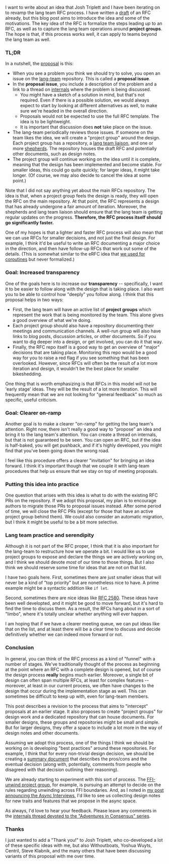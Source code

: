 I want to write about an idea that Josh Triplett and I have been
iterating on to revamp the lang team RFC process. I have written a
[draft] of an RFC already, but this blog post aims to introduce the
idea and some of the motivations. The key idea of the RFC is formalize
the steps leading *up* to an RFC, as well as to capture the lang team
operations around **project groups**. The hope is that, if this
process works well, it can apply to teams beyond the lang team as
well.

[draft]: https://github.com/nikomatsakis/project-staged-rfcs/blob/master/rfcs/0001-shepherded-rfcs.md

### TL;DR

In a nutshell, the [proposal][draft] is this:

* When you see a problem you think we should try to solve, you open an
  issue on the [lang-team] repository. This is called a **proposal issue**.
* In the **proposal issue**, you include a description of the problem
  and a link to a thread on [internals] where the problem is being
  discussed.
    * You might have a sketch of a solution in mind, but that's not
      required. Even if there is a possible solution, we would always
      expect to start by looking at different alternatives as well, to
      make sure we're headed in the overall direction.
    * Proposals would not be expected to use the full RFC
      template. The idea is to be lightweight.
    * It is important that discussion does **not** take place on the issue.
* The lang-team periodically reviews those issues. If someone on the
  team likes the idea, we will create a "project group" around the
  design. Each project group has a repository, a [lang team liaison], and
  one or more [shepherds][sh]. The repository houses the draft RFC and
  potentially other documents, such as design notes.
* The project group will continue working on the idea until it is
  complete, meaning that the design has been implemented and become
  stable. For smaller ideas, this could go quite quickly; for larger
  ideas, it might take longer. (Of course, we may also decide to
  cancel the idea at some point.)

[sh]: https://github.com/nikomatsakis/project-staged-rfcs/blob/master/rfcs/0001-shepherded-rfcs.md#shepherds
[lang team liaison]: https://github.com/nikomatsakis/project-staged-rfcs/blob/master/rfcs/0001-shepherded-rfcs.md#lang-team-liason
[lang-team]: https://github.com/rust-lang/lang-team/
[internals]: https://internals.rust-lang.org/

Note that I did not say anything yet about the main RFCs repository.
The idea is that, when a project group feels the design is ready, they
will open the RFC on the main repository. At that point, the RFC
represents a design that has already undergone a fair amount of
iteration. Moreover, the shepherds and lang team liaison should ensure
that the lang team is getting regular updates on the
progress. **Therefore, the RFC process itself should go significantly
faster.**

One of my hopes is that a lighter and faster RFC process will also
mean that we can use RFCs for smaller decisions, and not just the
final design. For example, I think it'd be useful to write an RFC
documenting a major choice in the direction, and then have follow-up
RFCs that work out some of the details. (This is somewhat similar to
the eRFC idea that [we used for coroutines][2033] but never
formalized.)

[2033]: https://github.com/rust-lang/rfcs/blob/master/text/2033-experimental-coroutines.md

### Goal: Increased transparency

One of the goals here is to increase our **transparency** --
specifically, I want it to be easier to follow along with the design
that is taking place. I also want you to be able to control how
"deeply" you follow along. I think that this proposal helps in two
ways:

* First, the lang team will have an active list of **project groups**
  which represent the work that is being monitored by the team. This alone
  gives a good overview of what we're doing.
* Each project group should also have a repository documenting their
  meetings and communication channels. A well-run group will also have
  links to blog posts, discussion articles, or other documents. So if
  you want to dig deeper into a design, or get involved, you can do it
  that way.
* Finally, the RFC repo itself is a good way to get an overview of
  "major" decisions that are taking place. Monitoring this repo would
  be a good way for you to raise a red flag if you see something that
  has been overlooked. However, since RFCs will often be the result
  of a lot more iteration and design, it wouldn't be the best place
  for smaller bikeshedding.

One thing that is worth emphasizing is that RFCs in this model will
not be 'early stage' ideas. They will be the result of a lot more
iteration. This will frequently mean that we are not looking for
"general feedback" so much as specific, useful criticism.

### Goal: Clearer on-ramp

Another goal is to make a clearer "on-ramp" for getting the lang
team's attention. Right now, there isn't really a good way to
"propose" an idea and bring it to the lang team's attention. You can
create a thread on internals, but that is not guaranteed to be
seen. You can open an RFC, but if the idea is half-baked, you will get
pushback, and if it's highly developed, you might find that you've
been going down the wrong road.

I feel like this procedure offers a clearer "invitation" for bringing
an idea forward. I think it's important though that we couple it with
lang-team procedures that help us ensure that we stay on top of
meeting proposals.

### Putting this idea into practice

One question that arises with this idea is what to do with the
existing RFC PRs on the repository. If we adopt this proposal, my plan
is to encourage authors to migrate those PRs to proposal issues
instead. After some period of time, we will close the RFC PRs (except
for those that have an active project group behind them). We could
also consider an automatic migration, but I think it might be useful
to be a bit more selective.

### Lang team practice and serendipity

Although it is not part of the RFC proper, I think that it is also
important for the lang-team to restructure how we operate a bit. I
would like us to use project groups to expose and declare the things
we are actively working on, and I think we should devote *most* of our
time to those things. But I also think we should reserve some time for
ideas that are not on that list.

I have two goals here. First, sometimes there are just smaller ideas
that will never be a kind of "top priority" but are nonetheless nice
to have. A prime example might be a syntactic addition like `if let`.

Second, sometimes there are nice ideas like [RFC 2580]. These ideas
have been well developted, and it might be good to move forward, but
it's hard to find the time to discuss them. As a result, the RFCs hang
about in a sort of "limbo", where it's totally unclear whether
anything will ever happen.

I am hoping that if we have a clearer meeting queue, we can put ideas
like that on the list, and at least there will be a clear time to
discuss and decide definitively whether we can indeed move forward or
not.

[RFC 2580]: https://github.com/rust-lang/rfcs/pull/2580

### Conclusion

In general, you can think of the RFC process as a kind of "funnel"
with a number of stages. We've traditionally thought of the process as
beginning at the point where an RFC with a complete design is opened,
but of course the design process **really** begins much
earlier. Moreover, a single bit of design can often span multiple
RFCs, at least for complex features -- moreover, at least in our
current process, we often have changes to the design that occur during
the implementation stage as well. This can sometimes be difficult to
keep up with, even for lang-team members.

This post describes a revision to the process that aims to "intercept"
proposals at an earlier stage. It also proposes to create "project
groups" for design work and a dedicated repository that can house
documents. For smaller designs, these groups and repositories might be
small and simple. But for larger designs, they offer a space to
include a lot more in the way of design notes and other documents. 

Assuming we adopt this process, one of the things I think we should be
working on is developing "best practices" around these
repositories. For example, I think that for every non-trivial design
decision, we should be creating a [summary document] that describes
the pros/cons and the eventual decision (along with, potentially,
comments from people who disagreed with that decision outlining their
reasoning).

[summary document]: http://smallcultfollowing.com/babysteps/blog/2019/04/22/aic-collaborative-summary-documents/

We are already starting to experiment with this sort of process.  The
[FFI-unwind project group], for example, is pursuing an attempt to
decide on the rules regarding unwinding across FFI boundaries. And, as
I noted in [my post announcing the Async Interviews][async], I'd like
to see us collecting design notes for new traits and features that we
propose in the async space.

[FFI-unwind project group]: https://github.com/rust-lang/project-ffi-unwind
[async]: http://smallcultfollowing.com/babysteps/blog/2019/11/22/announcing-the-async-interviews/

As always, I'd love to hear your feedback. Please leave any comments
in the [internals thread devoted to the "Adventures in Consensus"
series][AiC].

[AiC]: https://internals.rust-lang.org/t/aic-adventures-in-consensus/9843

### Thanks

I just wanted to add a "Thank you!" to Josh Triplett, who co-developed
a lot of these specific ideas with me, but also Withoutboats, Yoshua
Wuyts, Centril, Steve Klabnik, and the many others that have been
discussing variants of this proposal with me over time.
